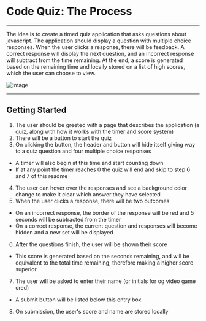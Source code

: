 # Code Quiz: The Process
---

The idea is to create a timed quiz application that asks questions about javascript. The application should display a question with multiple choice responses. When the user clicks a response, there will be feedback. A correct response will display the next question, and an incorrect response will subtract from the time remaining. At the end, a score is generated based on the remaining time and locally stored on a list of high scores, which the user can choose to view.

![image](https://user-images.githubusercontent.com/65047802/86645390-37791000-bf93-11ea-9e7c-fc819e2b90e0.png)

---

## Getting Started

1. The user should be greeted with a page that describes the application (a quiz, along with how it works with the timer and score system)
2. There will be a button to start the quiz 
3. On clicking the button, the header and button will hide itself giving way to a quiz question and four multiple choice responses
- A timer will also begin at this time and start counting down
- If at any point the timer reaches 0 the quiz will end and skip to step 6 and 7 of this readme
4. The user can hover over the responses and see a background color change to make it clear which answer they have selected
5. When the user clicks a response, there will be two outcomes
- On an incorrect response, the border of the response will be red and 5 seconds will be subtracted from the timer
- On a correct response, the current question and responses will become hidden and a new set will be displayed
6. After the questions finish, the user will be shown their score
- This score is generated based on the seconds remaining, and will be equivalent to the total time remaining, therefore making a higher score superior
7. The user will be asked to enter their name (or initials for og video game cred) 
- A submit button will be listed below this entry box
8. On submission, the user's score and name are stored locally
